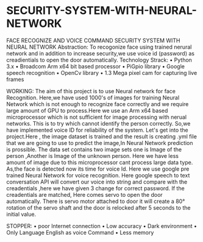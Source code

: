 # SECURITY-SYSTEM-WITH-NEURAL-NETWORK
FACE RECOGNIZE AND VOICE COMMAND SECURITY SYSTEM WITH NEURAL  NETWORK
Abstraction:
               To recogonize face using trained nerural network and in addition to increase security,we use voice id (password) as creadientials to open the door automatically.
Technology Strack:
•	Python 3.x
•	Broadcom Arm x64 bit based processor
•	PiGpio library
•	Google speech recognition
•	OpenCv library
•	1.3 Mega pixel cam for capturing live frames

WORKING:
               The aim of this project is to use Neural network for face Recognition. Here,we have used 1000's of images for training Neural Network which is not enough to recognize face correctly and we require large amount of GPU to process.Here we use an Arm x64 based microprocessor which is not sufficient for image processing with nerual networks. This is  to try which cannot identify the person correctly. So,we have implemented voice ID for reliability of the system.
                Let's get into the project.Here , the image dataset is trained and the result is creating .yml file that we are going to use to predict the image,In Neural Network prediction is prossible. The data set contains two image sets one is Image of the person ,Another is Image of the unknown person. Here we have less amount of image due to this microprocessor cant process large data type.
                As,the face is detected now its time for voice Id. Here we use google pre trained Neural Network for voice recognition.
								Here google speech to text conversation API will convert our voice into string and compare with the creadentials ,here we have  given 3 change for correct password.
               If the creadentials are matched, Here comes servo to open the door automatically. There is  servo motor attached to door it will create a 80° rotation of the servo shaft and the door is relocked after 5 seconds to the initial value.


STOPPER:
•	poor Internet connection
•	Low accuracy
•	Dark environment
•	Only Language English as voice Command
•	Less memory
